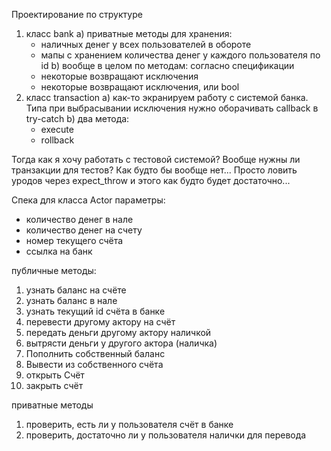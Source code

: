 Проектирование по структуре
1) класс bank
    a) приватные методы для хранения:
      - наличных денег у всех пользователей в обороте
      - мапы с хранением количества денег у каждого пользователя по id
    b) вообще в целом по методам: согласно спецификации
      - некоторые возвращают исключения
      - некоторые возвращают исключения, или bool
2) класс transaction
    a) как-то экранируем работу с системой банка. Типа при выбрасывании исключения нужно оборачивать callback в try-catch
    b) два метода:
    - execute
    - rollback

Тогда как я хочу работать с тестовой системой?
Вообще нужны ли транзакции для тестов?
Как будто бы вообще нет...
Просто ловить уродов через expect_throw и этого как будто будет достаточно...
   
Спека для класса Actor
параметры:
- количество денег в нале
- количество денег на счету
- номер текущего счёта
- ссылка на банк

публичные методы:
1) узнать баланс на счёте
2) узнать баланс в нале
3) узнать текущий id счёта в банке
4) перевести другому актору на счёт
5) передать деньги другому актору наличкой
6) вытрясти деньги у другого актора (наличка)
7) Пополнить собственный баланс
8) Вывести из собственного счёта
9) открыть Счёт
10) закрыть счёт

приватные методы
1) проверить, есть ли у пользователя счёт в банке
2) проверить, достаточно ли у пользователя налички для перевода 